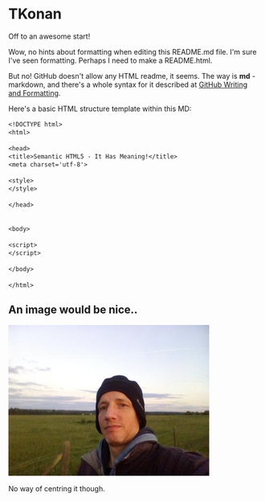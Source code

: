 # TKonan
Off to an awesome start!

Wow, no hints about formatting when editing this README.md file. I'm sure I've seen formatting. Perhaps I need to make a README.html.

But no! GitHub doesn't allow any HTML readme, it seems. The way is **md** - markdown, and there's a whole syntax for it described at [GitHub Writing and Formatting](https://docs.github.com/en/get-started/writing-on-github/getting-started-with-writing-and-formatting-on-github/basic-writing-and-formatting-syntax).

Here's a basic HTML structure template within this MD:

```
<!DOCTYPE html>
<html>

<head>
<title>Semantic HTML5 - It Has Meaning!</title>
<meta charset='utf-8'>

<style>
</style>

</head>


<body>

<script>
</script>

</body>

</html>
```

## An image would be nice..

![Image of me](thumbnail.jpeg)

No way of centring it though.
